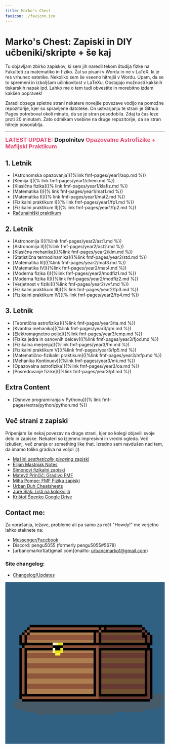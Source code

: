 ```yaml
---
title: Marko's Chest
favicon: ./favicon.ico
---
```

# Marko's Chest: Zapiski in DIY učbeniki/skripte + še kaj
Tu objavljam zbirko zapiskov, ki sem jih naredil tekom študija fizke na Fakulteti za matematiko in fiziko. Žal so pisani v Wordu in ne v LaTeX, ki je res vrhunec estetike. Nekoliko sem še vseeno hitrejši v Wordu. Upam, da se to spremeni in izboljšam učinkovitost v LaTeXu. Obstajajo možnosti kakšnih tiskarskih napak ipd. Lahko me o tem tudi obvestite in morebitno izdam kakšen popravek!

Zaradi obsega spletne strani nekatere novejše povezave vodijo na pomožne repozitorije, kjer so spravljene datoteke. On ustvarjanju te strani je Github Pages potreboval okoli minuto, da se je stran posodobila. Zdaj ta čas leze proti 20 minutam. Zato odmikam vsebine na druge repozitorije, da se stran hitreje posodablja.

---
<text style="font-size: 18px; font-weight: bold"><text style="color: #e64970">LATEST UPDATE:</text> Dopolnitev <text style="color: #e64970">Opazovalne Astrofizike + Mafijski Praktikum</text></text>

<!-- <span style="color:#b36cf5; display: block; text-align: center; font-size: 22px; font-weight: bold"> -->
<!-- Ayo! Trenutno iščem cimra/cimro za stanovanje v Ljubljani 😊 -->
<!-- </span> -->
<!--<a href="https://pengu5055.github.io/rust.html" style="color:#2cc781; display: block; text-align: center; font-weight: bold; text-decoration: underline">Rya@FMF Rust Server!</a> -->
<!-- <a href="https://pengu5055.github.io/home.html" style="color:#ec6ff2; display: block; text-align: center; font-weight: bold; text-decoration: underline">More details here!</a> -->



## 1. Letnik
* [Astronomska opazovanja]({%link fmf-pages/year1/aop.md %})
* [Kemija I]({% link fmf-pages/year1/chem.md %})
* [Klasična fizika]({% link fmf-pages/year1/klafiz.md %})
* [Matematika I]({% link fmf-pages/year1/mat1.md %})
* [Matematika II]({% link fmf-pages/year1/mat2.md %})
* [Fizikalni praktikum I]({% link fmf-pages/year1/fp1.md %})
* [Fizikalni praktikum II]({% link fmf-pages/year1/fp2.md %})
* [Računalniški praktikum](https://github.com/pengu5055/RacunalniskiPraktikum)


## 2. Letnik
* [Astronomija I]({%link fmf-pages/year2/ast1.md %})
* [Astronomija II]({%link fmf-pages/year2/ast2.md %})
* [Klasična mehanika]({%link fmf-pages/year2/klm.md %})
* [Statistična termodinamika]({%link fmf-pages/year2/std.md %})
* [Matematika III]({%link fmf-pages/year2/mat3.md %})
* [Matematika IV]({%link fmf-pages/year2/mat4.md %})
* [Moderna fizika I]({%link fmf-pages/year2/modfiz1.md %})
* [Moderna fizika II]({%link fmf-pages/year2/modfiz2.md %})
* [Verjetnost v fiziki]({%link fmf-pages/year2/vvf.md %})
* [Fizikalni praktikum III]({% link fmf-pages/year2/fp3.md %})
* [Fizikalni praktikum IV]({% link fmf-pages/year2/fp4.md %})

## 3. Letnik
* [Teoretična astrofizika]({%link fmf-pages/year3/ta.md %})
* [Kvantna mehanika]({%link fmf-pages/year3/qm.md %})
* [Elektromagnetno polje]({%link fmf-pages/year3/emp.md %})
* [Fizika jedra in osnovnih delcev]({%link fmf-pages/year3/fjod.md %})
* [Fizikalna merjenja]({%link fmf-pages/year3/fm.md %})
* [Fizikalni praktikum V]({%link fmf-pages/year3/fp5.md %})
* [Matematično-fizikalni praktikum]({%link fmf-pages/year3/mfp.md %})
* [Mehanika Kontinuov]({%link fmf-pages/year3/mk.md %})
* [Opazovalna astrofizika]({%link fmf-pages/year3/oa.md %})
* [Posredovanje fizike]({%link fmf-pages/year3/pf.md %})

## Extra Content
* [Osnove programiranja v Pythonu]({% link fmf-pages/extra/python/python.md %})

## Več strani z zapiski
Pripenjam še nekaj povezav na druge strani, kjer so kolegi objavili svoje delo in zapiske. Nekateri so izjemno impresivni in vredni ogleda. Več izkušenj, več znanja or something like that. Izredno sem navdušen nad tem, da imamo toliko gradiva na voljo! :))

* [Mašini *aesthetically pleasing* zapiski](https://masakotnik.github.io/)
* [Elijan Mastnjak Notes](https://ejmastnak.com/notes/fmf/fmf/)
* [Simonovi fizikalni zapiski](https://orientacijaskozifiziko.splet.arnes.si/)
* [Matevž Prinčič: Gradivo FMF](https://matevzprincic.splet.arnes.si/)
* [Miha Pompe: FMF Fizika zapiski](https://github.com/mihapompe/FMF-Fizika-zapiski)
* [Urban Duh Cheatsheets](https://gitlab.com/uduh/fmf_physics_cheatsheets)
* [Jure Slak: Listi na kolokvijih](https://github.com/jureslak/listi-na-kolokvijih/)
* [Krištof Špenko Google Drive](https://drive.google.com/drive/folders/0B3flMWYcE_niTmVVckt4ZlNuakE?resourcekey=0-dOhPvHLevCxCsMbG82EZpQ&usp=sharing)




## Contact me:
Za vprašanja, težave, probleme ali pa samo za rečt "Howdy!" me verjetno lahko staknete na:
* [Messenger/Facebook](https://www.facebook.com/marko.urbanc.9/)
* Discord: pengu5055 (formerly pengu5055#5678)
* [urbancmarko1(at)gmail.com](mailto: urbancmarko1@gmail.com)

### Site changelog:
* [Changelog/Updates](https://github.com/pengu5055/pengu5055.github.io/commits/main)

![Chest of work](./chest.png)
